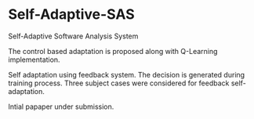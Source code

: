 # Self-Adaptive-SAS
Self-Adaptive Software Analysis System

The control based adaptation is proposed along with Q-Learning implementation.

Self adaptation using feedback system. The decision is generated during training process.
Three subject cases were considered for feedback self-adaptation.

Intial papaper under submission.
